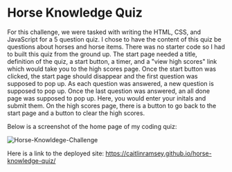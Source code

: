 # Horse Knowledge Quiz

For this challenge, we were tasked with writing the HTML, CSS, and JavaScript for a 5 question quiz. I chose to have the content of this quiz be questions about horses and horse items. There was no starter code so I had to built this quiz from the ground up. The start page needed a title, definition of the quiz, a start button, a timer, and a "view high scores" link which would take you to the high scores page. Once the start button was clicked, the start page should disappear and the first question was supposed to pop up. As each question was answered, a new question is supposed to pop up. Once the last question was answered, an all done page was supposed to pop up. Here, you would enter your initals and submit them. On the high scores page, there is a button to go back to the start page and a button to clear the high scores.

Below is a screenshot of the home page of my coding quiz:

![Horse-Knowldege-Challenge](https://user-images.githubusercontent.com/60635509/231897088-018eac80-6d37-4db4-9f5b-cd366ac1abb8.png)

Here is a link to the deployed site: https://caitlinramsey.github.io/horse-knowledge-quiz/
